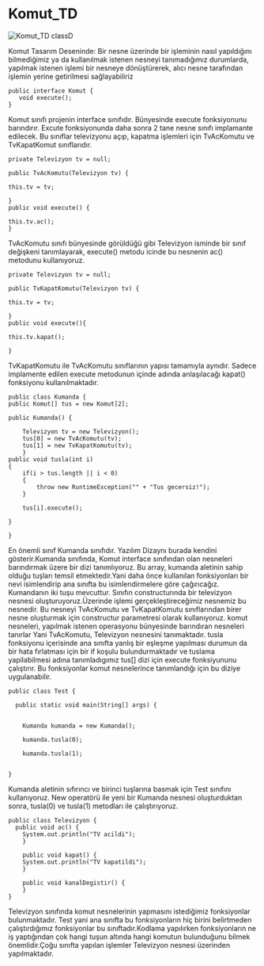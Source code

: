 # Komut_TD
![Komut_TD classD](https://user-images.githubusercontent.com/49280604/71390187-5d9b1c00-2610-11ea-9d25-0a256fe466f2.png)


Komut Tasarım Deseninde: Bir nesne üzerinde bir işleminin nasıl yapıldığını 
bilmediğimiz ya da kullanılmak istenen nesneyi tanımadığımız durumlarda,
yapılmak istenen işlemi bir nesneye dönüştürerek, 
alıcı nesne tarafından işlemin yerine getirilmesi sağlayabiliriz

    public interface Komut {
       void execute();
    }

Komut sınıfı projenin interface sınıfıdır. Bünyesinde execute fonksiyonunu
barındırır. Excute fonksiyonunda daha sonra 2 tane nesne sınıfı implamante edilecek.
Bu sınıflar televizyonu açıp, kapatma işlemleri için TvAcKomutu ve TvKapatKomut sınıflarıdır.

    private Televizyon tv = null; 

    public TvAcKomutu(Televizyon tv) { 

    this.tv = tv;

    } 
    public void execute() {

    this.tv.ac();
    } 
			
TvAcKomutu sınıfı bünyesinde görüldüğü gibi Televizyon isminde bir 
sınıf değişkeni tanımlayarak, execute() metodu icinde bu nesnenin 
ac() metodunu kullanıyoruz. 


    private Televizyon tv = null;

    public TvKapatKomutu(Televizyon tv) {

    this.tv = tv;

    } 
    public void execute(){

    this.tv.kapat();

    }

TvKapatKomutu ile TvAcKomutu sınıflarının yapısı tamamıyla aynıdır. Sadece implamente edilen 
execute metodunun içinde adında anlaşılacağı kapat() fonksiyonu kullanılmaktadır.

    public class Kumanda {
    public Komut[] tus = new Komut[2]; 
	
	public Kumanda() { 
		
		Televizyon tv = new Televizyon(); 
		tus[0] = new TvAcKomutu(tv); 
		tus[1] = new TvKapatKomutu(tv); 
		} 
	public void tusla(int i) 
	{ 
		if(i > tus.length || i < 0) 
		{ 
			throw new RuntimeException("" + "Tus gecersiz!"); 
		} 
		
		tus[i].execute(); 
		
	}

	}
	
En önemli sınıf Kumanda sınıfıdır. Yazılım Dizaynı burada kendini gösterir.Kumanda sınıfında, 
Komut interface sınıfından olan nesneleri barındırmak üzere bir dizi tanımlıyoruz. 
Bu array, kumanda aletinin sahip olduğu tuşları temsil etmektedir.Yani daha önce kullanılan 
fonksiyonları bir nevi isimlendirip ana sınıfta bu isimlendirmelere göre çağırıcağız.
Kumandanın iki tuşu mevcuttur. 
Sınıfın constructurında bir televizyon nesnesi oluşturuyoruz.Üzerinde işlemi gerçekleştireceğimiz
nesnemiz bu nesnedir. 
Bu nesneyi TvAcKomutu ve TvKapatKomutu sınıflarından birer nesne oluşturmak 
için constructur parametresi olarak kullanıyoruz. komut nesneleri, yapılmak 
istenen operasyonu bünyesinde barındıran nesneleri tanırlar Yani 
TvAcKomutu, Televizyon nesnesini tanımaktadır.
tusla fonksiyonu içerisinde ana sınıfta yanlış bir eşleşme yapılması durumun da bir hata fırlatması
için bir if koşulu bulundurmaktadır ve tuslama yapilabilmesi adına tanımladıgımız tus[] dizi için
execute fonksiyununu çalıştırır. Bu fonksiyonlar komut nesnelerince tanımlandığı için bu diziye
uygulanabilir.

    public class Test {

	  public static void main(String[] args) {

		
		Kumanda kumanda = new Kumanda(); 
		
		kumanda.tusla(0);  
		
		kumanda.tusla(1); 


	}

Kumanda aletinin sıfırıncı ve birinci tuşlarına basmak için Test sınıfını kullanıyoruz.
New operatörü ile yeni bir Kumanda nesnesi oluşturduktan sonra, tusla(0) ve 
tusla(1) metodları ile çalıştırıyoruz.

    public class Televizyon {
      public void ac() {
        System.out.println("TV acildi");
        }

		public void kapat() {
		System.out.println("TV kapatildi");
		}

		public void kanalDegistir() {
		}
	}
	
Televizyon sınıfında komut nesnelerinin yapmasını istediğimiz fonksiyonlar bulunmaktadır.
Test yani ana sınıfta bu fonksiyonların hiç birini belirtmeden çalıştırdığımız fonksiyonlar bu
sınıftadır.Kodlama yapılırken fonksiyonların ne iş yaptığından 
çok hangi tuşun altında hangi komutun
bulunduğunu bilmek önemlidir.Çoğu sınıfta yapılan işlemler 
Televizyon nesnesi üzerinden yapılmaktadır.


 
